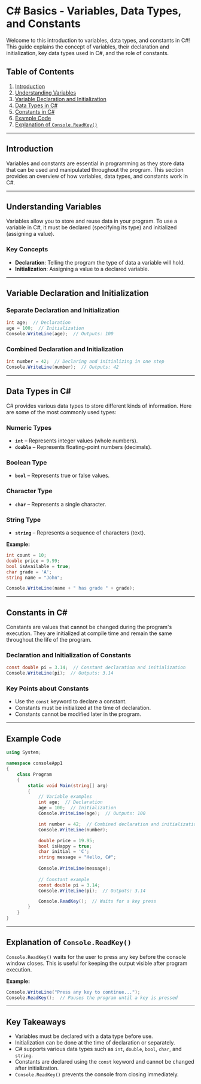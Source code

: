 # C# Basics - Variables, Data Types, and Constants

Welcome to this introduction to variables, data types, and constants in C#! This guide explains the concept of variables, their declaration and initialization, key data types used in C#, and the role of constants.

## Table of Contents
1. [Introduction](#introduction)
2. [Understanding Variables](#understanding-variables)
3. [Variable Declaration and Initialization](#variable-declaration-and-initialization)
4. [Data Types in C#](#data-types-in-c)
5. [Constants in C#](#constants-in-c)
6. [Example Code](#example-code)
7. [Explanation of `Console.ReadKey()`](#explanation-of-consolereadkey)

---

## Introduction
Variables and constants are essential in programming as they store data that can be used and manipulated throughout the program. This section provides an overview of how variables, data types, and constants work in C#.

---

## Understanding Variables
Variables allow you to store and reuse data in your program. To use a variable in C#, it must be declared (specifying its type) and initialized (assigning a value).

### Key Concepts
- **Declaration**: Telling the program the type of data a variable will hold.
- **Initialization**: Assigning a value to a declared variable.

---

## Variable Declaration and Initialization
### Separate Declaration and Initialization
```csharp
int age;  // Declaration
age = 100;  // Initialization
Console.WriteLine(age);  // Outputs: 100
```

### Combined Declaration and Initialization
```csharp
int number = 42;  // Declaring and initializing in one step
Console.WriteLine(number);  // Outputs: 42
```

---

## Data Types in C#
C# provides various data types to store different kinds of information. Here are some of the most commonly used types:

### Numeric Types
- **`int`** – Represents integer values (whole numbers).
- **`double`** – Represents floating-point numbers (decimals).

### Boolean Type
- **`bool`** – Represents true or false values.

### Character Type
- **`char`** – Represents a single character.

### String Type
- **`string`** – Represents a sequence of characters (text).

**Example:**
```csharp
int count = 10;
double price = 9.99;
bool isAvailable = true;
char grade = 'A';
string name = "John";

Console.WriteLine(name + " has grade " + grade);
```

---

## Constants in C#
Constants are values that cannot be changed during the program's execution. They are initialized at compile time and remain the same throughout the life of the program. 

### Declaration and Initialization of Constants
```csharp
const double pi = 3.14;  // Constant declaration and initialization
Console.WriteLine(pi);  // Outputs: 3.14
```

### Key Points about Constants
- Use the `const` keyword to declare a constant.
- Constants must be initialized at the time of declaration.
- Constants cannot be modified later in the program.

---

## Example Code
```csharp
using System;

namespace consoleApp1
{
    class Program
    {
        static void Main(string[] arg)
        {
            // Variable examples
            int age;  // Declaration
            age = 100;  // Initialization
            Console.WriteLine(age);  // Outputs: 100

            int number = 42;  // Combined declaration and initialization
            Console.WriteLine(number);

            double price = 19.95;
            bool isHappy = true;
            char initial = 'C';
            string message = "Hello, C#";
            
            Console.WriteLine(message);
            
            // Constant example
            const double pi = 3.14;
            Console.WriteLine(pi);  // Outputs: 3.14

            Console.ReadKey();  // Waits for a key press
        }
    }
}
```

---

## Explanation of `Console.ReadKey()`
`Console.ReadKey()` waits for the user to press any key before the console window closes. This is useful for keeping the output visible after program execution.

**Example:**
```csharp
Console.WriteLine("Press any key to continue...");
Console.ReadKey();  // Pauses the program until a key is pressed
```

---

## Key Takeaways
- Variables must be declared with a data type before use.
- Initialization can be done at the time of declaration or separately.
- C# supports various data types such as `int`, `double`, `bool`, `char`, and `string`.
- Constants are declared using the `const` keyword and cannot be changed after initialization.
- `Console.ReadKey()` prevents the console from closing immediately.


